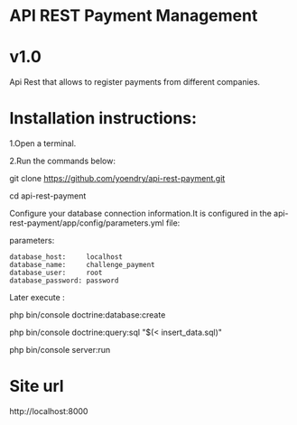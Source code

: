 # API REST Payment Management
# v1.0

Api Rest that allows to register payments from different companies.

# Installation instructions:

1.Open a terminal.

2.Run the commands below:


git clone https://github.com/yoendry/api-rest-payment.git


cd api-rest-payment

Configure your database connection information.It is configured in the api-rest-payment/app/config/parameters.yml file:

parameters:

    database_host:     localhost    
    database_name:     challenge_payment    
    database_user:     root
    database_password: password

Later execute :

php bin/console doctrine:database:create

php bin/console doctrine:query:sql "$(< insert_data.sql)"

php bin/console server:run

# Site url

http://localhost:8000
